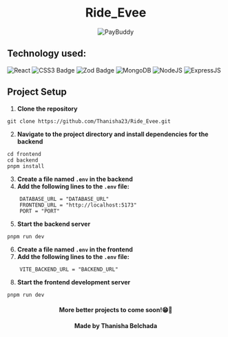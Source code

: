 <h1 align="center">Ride_Evee</h1>
<p align="center">
  <img src="./frontend/public//assets/paybuddy-1.1.png" alt="PayBuddy">
</p>


## Technology used: 
![React](https://img.shields.io/badge/React-20232A?style=for-the-badge&logo=react&logoColor=61DAFB)
![CSS3 Badge](https://img.shields.io/badge/CSS3-1572B6?style=for-the-badge&logo=css3&logoColor=fff)
![Zod Badge](https://img.shields.io/badge/Zod-3E67B1?style=for-the-badge&logo=zod&logoColor=fff)
![MongoDB](https://img.shields.io/badge/MongoDB-4EA94B?style=for-the-badge&logo=mongodb&logoColor=white)
![NodeJS](https://img.shields.io/badge/Node%20js-339933?style=for-the-badge&logo=nodedotjs&logoColor=white)
![ExpressJS](https://img.shields.io/badge/Express%20js-000000?style=for-the-badge&logo=express&logoColor=white)



## Project Setup

1. **Clone the repository**
```
git clone https://github.com/Thanisha23/Ride_Evee.git
```

2. **Navigate to the project directory and install dependencies for the backend**

 ```
cd frontend
cd backend
pnpm install
```

3. **Create a file named `.env` in the backend**
4. **Add the following lines to the  `.env`  file:**

```plaintext
    DATABASE_URL = "DATABASE_URL"
    FRONTEND_URL = "http://localhost:5173"
    PORT = "PORT"
```
5. **Start the backend server**
```
pnpm run dev
```


6. **Create a file named `.env` in the frontend**
7. **Add the following lines to the  `.env`  file:**

```plaintext
    VITE_BACKEND_URL = "BACKEND_URL"
````

8. **Start the frontend development server**
```
pnpm run dev
```

<div align="center"><h4>More better projects to come soon!😁👀</h4></div>
<div align="center"><h4>Made by Thanisha Belchada</h4></div>
